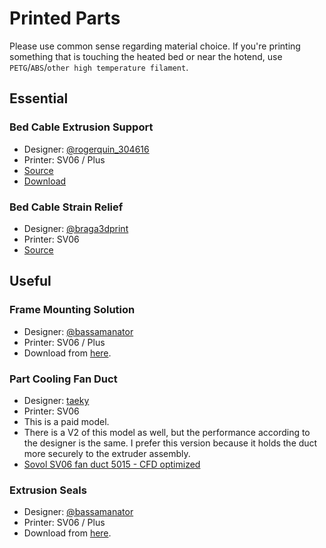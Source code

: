 # Printed Parts

Please use common sense regarding material choice. If you're printing something that is touching the heated bed or near the hotend, use `PETG`/`ABS`/`other high temperature filament`.

## Essential

### Bed Cable Extrusion Support

- Designer: [@rogerquin_304616](https://www.printables.com/@rogerquin_304616)
- Printer: SV06 / Plus
- [Source](https://www.printables.com/model/409689-heatbed-cable-support-for-sovol-sv06-3d-printer)
- [Download](SV06-heatbed-cable-support-V2.stl)

### Bed Cable Strain Relief

- Designer: [@braga3dprint](https://www.printables.com/@braga3dprint)
- Printer: SV06
- [Source](https://www.printables.com/model/452682-sovol-sv06-strain-relief/files)

## Useful

### Frame Mounting Solution

- Designer: [@bassamanator](https://www.printables.com/@bassamanator)
- Printer: SV06 / Plus
- Download from [here](https://www.printables.com/model/431736-sovol-sv06plus-frame-mounting-solution-2040-extrus).

### Part Cooling Fan Duct

- Designer: [taeky](https://cults3d.com/en/users/taeky/3d-models)
- Printer: SV06
- This is a paid model.
- There is a V2 of this model as well, but the performance according to the designer is the same. I prefer this version because it holds the duct more securely to the extruder assembly.
- [Sovol SV06 fan duct 5015 - CFD optimized](https://cults3d.com/:1021376)

### Extrusion Seals

- Designer: [@bassamanator](https://www.printables.com/@bassamanator)
- Printer: SV06 / Plus
- Download from [here](https://www.printables.com/model/385359-sovol-sv06plus-extrusion-seal).
